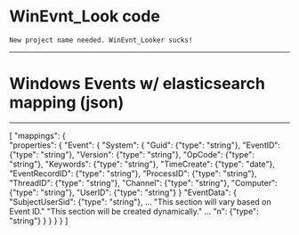 # WinEvnt_Look code
    New project name needed. WinEvnt_Looker sucks!

------------------------------------
# Windows Events w/ elasticsearch mapping (json)
-----------------------------------------------

[
    "mappings": { <br />
        "properties": {
            "Event": {
                "System": {
                    "Guid": {"type": "string"},
                    "EventID": {"type": "string"},
                    "Version": {"type": "string"},
                    "OpCode": {"type": "string"},
                    "Keywords": {"type": "string"},
                    "TimeCreate": {"type": "date"},
                    "EventRecordID": {"type": "string"},
                    "ProcessID": {"type": "string"},
                    "ThreadID": {"type": "string"},
                    "Channel": {"type": "string"},
                    "Computer": {"type": "string"},
                    "UserID": {"type": "string"}
                }
                "EventData": {
                    "SubjectUserSid": {"type": "string"},
                    ...
                    "This section will vary based on Event ID."
                    "This section will be created dynamically."
                    ...
                    "n": {"type": "string"}
                }
            }
        }
    }
]